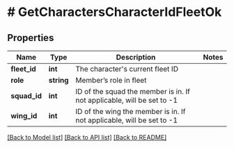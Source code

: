 # # GetCharactersCharacterIdFleetOk

## Properties

Name | Type | Description | Notes
------------ | ------------- | ------------- | -------------
**fleet_id** | **int** | The character&#39;s current fleet ID |
**role** | **string** | Member’s role in fleet |
**squad_id** | **int** | ID of the squad the member is in. If not applicable, will be set to -1 |
**wing_id** | **int** | ID of the wing the member is in. If not applicable, will be set to -1 |

[[Back to Model list]](../../README.md#models) [[Back to API list]](../../README.md#endpoints) [[Back to README]](../../README.md)
